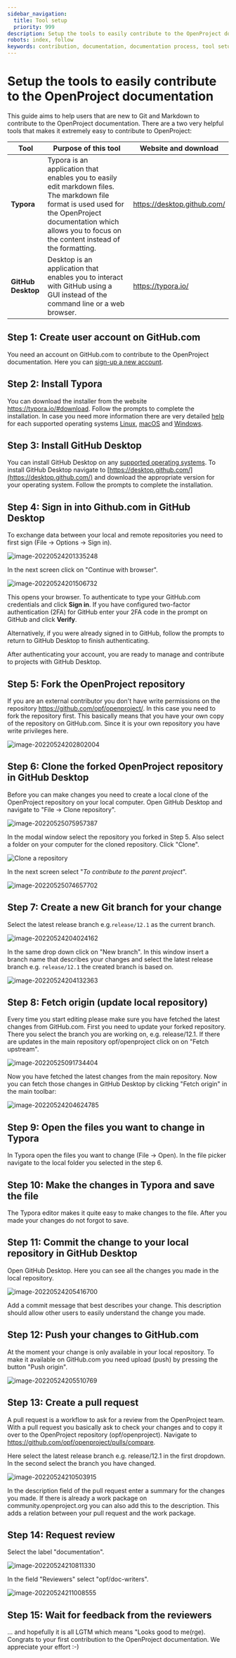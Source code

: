 ```yaml
---
sidebar_navigation:
  title: Tool setup
  priority: 999
description: Setup the tools to easily contribute to the OpenProject documentation
robots: index, follow
keywords: contribution, documentation, documentation process, tool setup
---
```


# Setup the tools to easily contribute to the OpenProject documentation

This guide aims to help users that are new to Git and Markdown to contribute to the OpenProject documentation. There are a two very helpful tools that makes it extremely easy to contribute to OpenProject:

| Tool               | Purpose of this tool                                         | Website and download        |
| ------------------ | ------------------------------------------------------------ | --------------------------- |
| **Typora**         | Typora is an application that enables you to easily edit markdown files. The markdown file format is used used for the OpenProject documentation which allows you to focus on the content instead of the formatting. | https://desktop.github.com/ |
| **GitHub Desktop** | Desktop is an application that enables you to interact with GitHub using a GUI instead of the command line or a web browser. | https://typora.io/          |

## Step 1: Create user account on GitHub.com

You need an account on GitHub.com to contribute to the OpenProject documentation. Here you can [sign-up a new account](https://github.com/signup).

## Step 2: Install Typora

You can download the installer from the website https://typora.io/#download. Follow the prompts to complete the installation. In case you need more information there are very detailed [help](https://support.typora.io/) for each supported operating systems [Linux](https://support.typora.io/Typora-on-Linux/), [macOS](https://support.typora.io/Typora-on-macOS/) and [Windows](https://support.typora.io/Typora-on-Windows/). 

## Step 3: Install GitHub Desktop

You can install GitHub Desktop on any [supported operating systems](/desktop/getting-started-with-github-desktop/supported-operating-systems). To install GitHub Desktop navigate to [https://desktop.github.com/](https://desktop.github.com/) and download the appropriate version for your operating system. Follow the prompts to complete the installation.

## Step 4: Sign in into Github.com in GitHub Desktop

To exchange data between your local and remote repositories you need to first sign (File -> Options -> Sign in).

![image-20220524201335248](image-20220524201335248.png)

In the next screen click on "Continue with browser".



![image-20220524201506732](image-20220524201506732.png)

This opens your browser. To authenticate to type your GitHub.com credentials and click **Sign in**. If you have configured two-factor authentication (2FA) for GitHub enter your 2FA code in the prompt on GitHub and click **Verify**.

Alternatively, if you were already signed in to GitHub, follow the prompts to return to GitHub Desktop to finish authenticating.

After authenticating your account, you are ready to manage and contribute to projects with GitHub Desktop.

## Step 5: Fork the OpenProject repository 

If you are an external contributor you don't have write permissions on the repository https://github.com/opf/openproject/. In this case you need to fork the repository first. This basically means that you have your own copy of the repository on GitHub.com. Since it is your own repository you have write privileges here.

![image-20220524202802004](image-20220524202802004.png)

## Step 6: Clone the forked OpenProject repository in GitHub Desktop

Before you can make changes you need to create a local clone of the OpenProject repository on your local computer. Open GitHub Desktop and navigate to "File -> Clone repository".

![image-20220525075957387](image-20220525075957387.png)



In the modal window select the repository you forked in Step 5. Also select a folder on your computer for the cloned repository. Click "Clone".

![Clone a repository](image-20220525080127187-16534605509021.png)

In the next screen select "*To contribute to the parent project*".

![image-20220525074657702](image-20220525074657702.png)

## Step 7: Create a new Git branch for your change

Select the latest release branch e.g.`release/12.1` as the current branch. 

![image-20220524204024162](C:\Users\nlind\AppData\Roaming\Typora\typora-user-images\image-20220524204024162.png)

In the same drop down click on "New branch". In this window insert a branch name that describes your changes and select the latest release branch e.g. `release/12.1` the created branch is based on.

![image-20220524204132363](C:\Users\nlind\AppData\Roaming\Typora\typora-user-images\image-20220524204132363.png)

## Step 8: Fetch origin (update local repository)

Every time you start editing please make sure you have fetched the latest changes from GitHub.com. First you need to update your forked repository. There you select the branch you are working on, e.g. release/12.1. If there are updates in the main repository opf/openproject click on on "Fetch upstream".

![image-20220525091734404](image-20220525091734404.png)

Now you have fetched the latest changes from the main repository. Now you can fetch those changes in GitHub Desktop by clicking "Fetch origin" in the main toolbar:

![image-20220524204624785](image-20220524204624785.png)



## Step 9: Open the files you want to change in Typora

In Typora open the files you want to change (File -> Open). In the file picker navigate to the local folder you selected in the step 6.

## Step 10: Make the changes in Typora and save the file

The Typora editor makes it quite easy to make changes to the file. After you made your changes do not forgot to save.

## Step 11: Commit the change to your local repository in GitHub Desktop

Open GitHub Desktop. Here you can see all the changes you made in the local repository.

![image-20220524205416700](image-20220524205416700.png)

Add a commit message that best describes your change. This description should allow other users to easily understand the change you made.

## Step 12: Push your changes to GitHub.com

At the moment your change is only available in your local repository. To make it available on GitHub.com you need upload (push) by pressing the button "Push origin".

![image-20220524205510769](image-20220524205510769.png)

## Step 13: Create a pull request

A pull request is a workflow to ask for a review from the OpenProject team. With a pull request you basically ask to check your changes and to copy it over to the OpenProject repository (opf/openproject). Navigate to https://github.com/opf/openproject/pulls/compare.

Here select the latest release branch e.g. release/12.1 in the first dropdown. In the second select the branch you have changed.

![image-20220524210503915](image-20220524210503915.png)

  In the description field of the pull request enter a summary for the changes you made. If there is already a work package on community.openproject.org you can also add this to the description. This adds a relation between your pull request and the work package.

## Step 14: Request review

Select the label "documentation". 

![image-20220524210811330](image-20220524210811330.png) 

In the field "Reviewers" select "opf/doc-writers". 

![image-20220524211008555](image-20220524211008555.png)

## Step 15: Wait for feedback from the reviewers

... and hopefully it is all LGTM which means "Looks good to me(rge). Congrats to your first contribution to the OpenProject documentation. We appreciate your effort :-)
